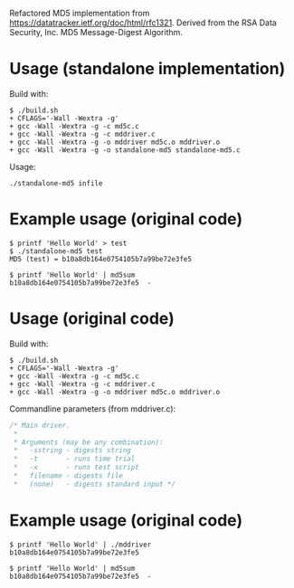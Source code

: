 Refactored MD5 implementation from https://datatracker.ietf.org/doc/html/rfc1321.
Derived from the RSA Data Security, Inc. MD5 Message-Digest Algorithm.

# Usage (standalone implementation)

Build with:

```
$ ./build.sh
+ CFLAGS='-Wall -Wextra -g'
+ gcc -Wall -Wextra -g -c md5c.c
+ gcc -Wall -Wextra -g -c mddriver.c
+ gcc -Wall -Wextra -g -o mddriver md5c.o mddriver.o
+ gcc -Wall -Wextra -g -o standalone-md5 standalone-md5.c
```

Usage:

```
./standalone-md5 infile
```

# Example usage (original code)

```
$ printf 'Hello World' > test
$ ./standalone-md5 test
MD5 (test) = b10a8db164e0754105b7a99be72e3fe5

$ printf 'Hello World' | md5sum
b10a8db164e0754105b7a99be72e3fe5  -
```

# Usage (original code)

Build with:

```
$ ./build.sh
+ CFLAGS='-Wall -Wextra -g'
+ gcc -Wall -Wextra -g -c md5c.c
+ gcc -Wall -Wextra -g -c mddriver.c
+ gcc -Wall -Wextra -g -o mddriver md5c.o mddriver.o
```

Commandline parameters (from mddriver.c):

```c
/* Main driver.
 *
 * Arguments (may be any combination):
 *   -sstring - digests string
 *   -t       - runs time trial
 *   -x       - runs test script
 *   filename - digests file
 *   (none)   - digests standard input */
```

# Example usage (original code)

```
$ printf 'Hello World' | ./mddriver
b10a8db164e0754105b7a99be72e3fe5

$ printf 'Hello World' | md5sum
b10a8db164e0754105b7a99be72e3fe5  -
```
